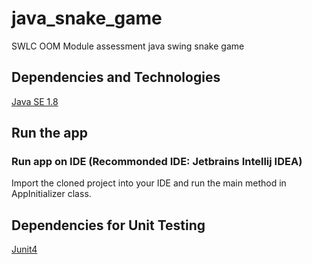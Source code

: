 # java_snake_game
SWLC OOM Module assessment java swing snake game

## Dependencies and Technologies

[Java SE 1.8](https://www.oracle.com/java/technologies/javase/javase-jdk8-downloads.html)

## Run the app

### Run app on IDE (Recommonded IDE: Jetbrains Intellij IDEA)

Import the cloned project into your IDE and run the main method in AppInitializer class.

## Dependencies for Unit Testing

[Junit4](https://junit.org/junit4/)
